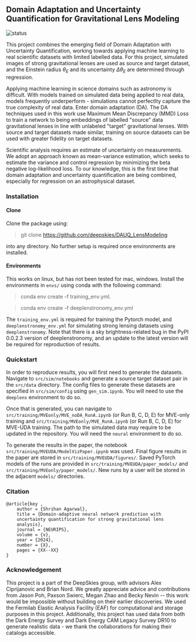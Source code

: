 ## Domain Adaptation and Uncertainty Quantification for Gravitational Lens Modeling

![status](https://img.shields.io/badge/License-MIT-lightgrey)

This project combines the emerging field of Domain Adaptation with Uncertainty Quantification, working towards applying machine learning to real scientific datasets with limited labelled data. For this project, simulated images of strong gravitational lenses are used as source and target dataset, and the Einstein radius $\theta_E$ and its uncertainty $\Delta \theta_E$ are determined through regression. 

Applying machine learning in science domains such as astronomy is difficult. With models trained on simulated data being applied to real data, models frequently underperform - simulations cannot perfectlty capture the true complexity of real data. Enter domain adaptation (DA). The DA techniques used in this work use Maximum Mean Discrepancy (MMD) Loss to train a network to being embeddings of labelled "source" data gravitational lenses in line with unlabeled "target" gravitational lenses. With source and target datasets made similar, training on source datasets can be used with greater fidelity on target datasets.

Scientific analysis requires an estimate of uncertainty on measurements. We adopt an approach known as mean-variance estimation, which seeks to estimate the variance and control regression by minimizing the beta negative log-likelihood loss. To our knowledge, this is the first time that domain adaptation and uncertainty quantification are being combined, especially for regression on an astrophysical dataset.


### Installation 

#### Clone

Clone the package using:

> git clone https://github.com/deepskies/DAUQ_LensModeling

into any directory. No further setup is required once environments are installed.

#### Environments

This works on linux, but has not been tested for mac, windows.
Install the environments in `envs/` using conda with the following command:

> conda env create -f training_env.yml.
  
> conda env create -f deeplenstronomy_env.yml

The `training_env.yml` is required for training the Pytorch model, and `deeplenstronomy_env.yml` for simulating strong lensing datasets using `deeplenstronomy`. Note that there is a sky brightness-related bug in the PyPI 0.0.2.3 version of deeplenstronomy, and an update to the latest version will be required for reproduction of results.


### Quickstart

In order to reproduce results, you will first need to generate the datasets. Navigate to `src/sim/notebooks` and generate a source target dataset pair in the `src/data` directory. The config files to generate these datasets are specified in `src/sim/config` using `gen_sim.ipynb`. You will need to use the `deeplens` environment to do so. 

Once that is generated, you can navigate to `src/training/MVEonly/MVE_noDA_RunA.ipynb` (or Run B, C, D, E) for MVE-only training and `src/training/MVEonly/MVE_RunA.ipynb` (or Run B, C, D, E) for MVE-UDA training. The path to the simulated data may require to be updated in the repository. You will need the `neural` environment to do so.

To generate the results in the paper, the notebook `src/training/MVEUDA/ModelVizPaper.ipynb` was used. Final figure results in the paper are stored in `src/training/MVEUDA/figures/`. Saved PyTorch models of the runs are provided in `src/training/MVEUDA/paper_models/` and `src/training/MVEonly/paper_models/`. New runs by a user will be stored in the adjacent `models/` directories.


### Citation 

```
@article{key , 
    author = {Shrihan Agarwal}, 
    title = {Domain-adaptive neural network prediction with
    uncertainty quantification for strong gravitational lens
    analysis}, 
    journal = {NEURIPS}, 
    volume = {v}, 
    year = {2024}, 
    number = {X}, 
    pages = {XX--XX}
}
```

### Acknowledgement 
This project is a part of the DeepSkies group, with advisors Alex Ciprijanovic and Brian Nord. We greatly appreciate advice and contributions from Jason Poh, Paxson Swierc, Megan Zhao and Becky Nevin -- this work would be impossible without building on their earlier discoveries. We used the Fermilab Elastic Analysis Facility (EAF) for computational and storage purposes in this project. Additionally, this project has used data from both the Dark Energy Survey and Dark Energy CAM Legacy Survey DR10 to generate realistic data - we thank the collaborations for making their catalogs accessible.